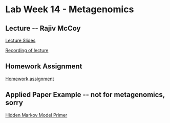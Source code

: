 # Lab Week 14 - Metagenomics

## Lecture -- Rajiv McCoy

[Lecture Slides](https://github.com/bxlab/cmdb-quantbio/raw/main/assignments/lab/metagenomics/slides_asynchronous_or_livecoding_resources/20221208_qblab_metagenomics.pdf)

[Recording of lecture](https://livejohnshopkins.sharepoint.com/:v:/s/qbb2021/ESkah2yx1tJEro1BMmZ9-C0B3DIK0bxHaM9ED9c3eViU7w?e=MtLThq)

## Homework Assignment

[Homework assignment](https://bxlab.github.io/cmdb-quantbio/assignments/lab/metagenomics/assignment/)

## Applied Paper Example -- not for metagenomics, sorry

[Hidden Markov Model Primer](https://www.nature.com/articles/nbt1004-1315)
